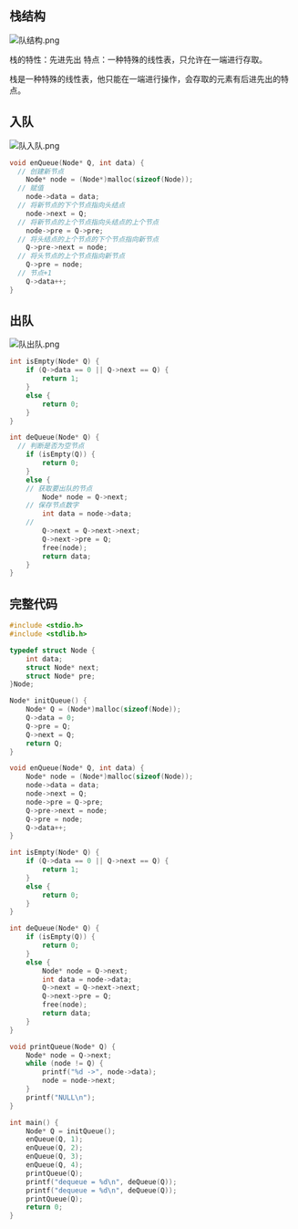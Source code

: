 ## 栈结构

![队结构.png](https://s2.loli.net/2023/06/09/jHlikRXO5PFzG7N.png)

栈的特性：先进先出
特点：一种特殊的线性表，只允许在一端进行存取。

栈是一种特殊的线性表，他只能在一端进行操作，会存取的元素有后进先出的特点。

## 入队

![队入队.png](https://s2.loli.net/2023/06/09/SWrvNR1F8UhViHe.png)

```c
void enQueue(Node* Q, int data) {
  // 创建新节点
	Node* node = (Node*)malloc(sizeof(Node));
  // 赋值
	node->data = data;
  // 将新节点的下个节点指向头结点
	node->next = Q;
  // 将新节点的上个节点指向头结点的上个节点
	node->pre = Q->pre;
  // 将头结点的上个节点的下个节点指向新节点
	Q->pre->next = node;
  // 将头节点的上个节点指向新节点
	Q->pre = node;
  // 节点+1
	Q->data++;
}
```

## 出队

![队出队.png](https://s2.loli.net/2023/06/09/plUXE8Ih2KDns3R.png)

```c
int isEmpty(Node* Q) {
	if (Q->data == 0 || Q->next == Q) {
		return 1;
	}
	else {
		return 0;
	}
}

int deQueue(Node* Q) {
  // 判断是否为空节点
	if (isEmpty(Q)) {
		return 0;
	}
	else {
    // 获取要出队的节点
		Node* node = Q->next;
    // 保存节点数字
		int data = node->data;
    // 
		Q->next = Q->next->next;
		Q->next->pre = Q;
		free(node);
		return data;
	}
}
```

## 完整代码

```c
#include <stdio.h>
#include <stdlib.h>

typedef struct Node {
	int data;
	struct Node* next;
	struct Node* pre;
}Node;

Node* initQueue() {
	Node* Q = (Node*)malloc(sizeof(Node));
	Q->data = 0;
	Q->pre = Q;
	Q->next = Q;
	return Q;
}

void enQueue(Node* Q, int data) {
	Node* node = (Node*)malloc(sizeof(Node));
	node->data = data;
	node->next = Q;
	node->pre = Q->pre;
	Q->pre->next = node;
	Q->pre = node;
	Q->data++;
}

int isEmpty(Node* Q) {
	if (Q->data == 0 || Q->next == Q) {
		return 1;
	}
	else {
		return 0;
	}
}

int deQueue(Node* Q) {
	if (isEmpty(Q)) {
		return 0;
	}
	else {
		Node* node = Q->next;
		int data = node->data;
		Q->next = Q->next->next;
		Q->next->pre = Q;
		free(node);
		return data;
	}
}

void printQueue(Node* Q) {
	Node* node = Q->next;
	while (node != Q) {
		printf("%d ->", node->data);
		node = node->next;
	}
	printf("NULL\n");
}

int main() {
	Node* Q = initQueue();
	enQueue(Q, 1);
	enQueue(Q, 2);
	enQueue(Q, 3);
	enQueue(Q, 4);
	printQueue(Q);
	printf("dequeue = %d\n", deQueue(Q));
	printf("dequeue = %d\n", deQueue(Q));
	printQueue(Q);
	return 0;
}
```